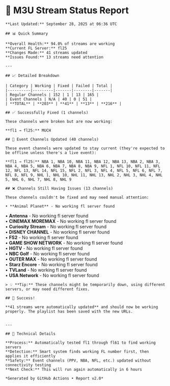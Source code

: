 # 🔧 M3U Stream Status Report
    
    **Last Updated:** September 28, 2025 at 06:36 UTC
    
    ## 📊 Quick Summary
    
    **Overall Health:** 94.0% of streams are working  
    **Current FL Server:** fl25  
    **Changes Made:** 41 streams updated  
    **Issues Found:** 13 streams need attention  
    
    ---
    
    ## 📈 Detailed Breakdown
    
    | Category | Working | Fixed | Failed | Total |
    |----------|---------|-------|--------|-------|
    | Regular Channels | 152 | 1 | 13 | 165 |
    | Event Channels | N/A | 40 | 0 | 51 |
    | **TOTAL** | **203** | **41** | **13** | **216** |
    
    ## ✅ Successfully Fixed (1 channels)
    
    These channels were broken but are now working:
    
    **fl1 → fl25:** MUCH  

    ## 🔄 Event Channels Updated (40 channels)
    
    These event channels were updated to stay current (they're expected to be offline unless there's a live event):
    
    **fl1 → fl25:** NBA 1, NBA 10, NBA 11, NBA 12, NBA 13, NBA 2, NBA 3, NBA 4, NBA 5, NBA 6, NBA 7, NBA 8, NBA 9, NFL 1, NFL 10, NFL 11, NFL 12, NFL 13, NFL 14, NFL 15, NFL 2, NFL 3, NFL 4, NFL 5, NFL 6, NFL 7, NFL 8, NFL 9, NHL 1, NHL 10, NHL 11, NHL 13, NHL 2, NHL 3, NHL 4, NHL 5, NHL 6, NHL 7, NHL 8, NHL 9  

    ## ❌ Channels Still Having Issues (13 channels)
    
    These channels couldn't be fixed and may need manual attention:
    
    • **Animal Planet** - No working fl server found  
• **Antenna** - No working fl server found  
• **CINEMAX MOREMAX** - No working fl server found  
• **Curiosity Stream** - No working fl server found  
• **DISNEY CHANNEL** - No working fl server found  
• **FS2** - No working fl server found  
• **GAME SHOW NETWORK** - No working fl server found  
• **HGTV** - No working fl server found  
• **NBC Golf** - No working fl server found  
• **OUTER MAX** - No working fl server found  
• **Starz Encore** - No working fl server found  
• **TVLand** - No working fl server found  
• **USA Network** - No working fl server found  

    > 💡 **Tip:** These channels might be temporarily down, using different servers, or may need different fixes.
    
    ## 🎉 Success!
    
    **41 streams were automatically updated** and should now be working properly. The playlist has been saved with the new URLs.
    
    
    ---
    
    ## 🔧 Technical Details
    
    **Process:** Automatically tested fl1 through fl61 to find working servers  
    **Detection:** Smart system finds working FL number first, then applies it efficiently  
    **Safety:** Event channels (PPV, NBA, NFL, etc.) updated without connectivity testing  
    **Next Check:** This will run again automatically in 6 hours  
    
    *Generated by GitHub Actions • Report v2.0*
    